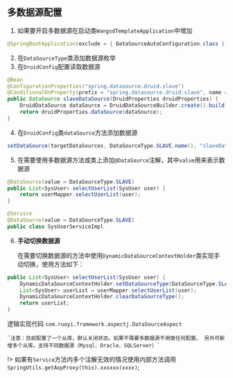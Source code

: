 ## 多数据源配置
1. 如果要开启多数据源在启动类`WangsdTemplateApplication`中增加
```java
@SpringBootApplication(exclude = { DataSourceAutoConfiguration.class })
```
2. 在`DataSourceType`类添加数据源枚举
3. 在`DruidConfig`配置读取数据源
```java
@Bean
@ConfigurationProperties("spring.datasource.druid.slave")
@ConditionalOnProperty(prefix = "spring.datasource.druid.slave", name = "enabled", havingValue = "true")
public DataSource slaveDataSource(DruidProperties druidProperties) {
    DruidDataSource dataSource = DruidDataSourceBuilder.create().build();
    return druidProperties.dataSource(dataSource);
}
```
4. 在`DruidConfig`类`dataSource`方法添加数据源
```java
setDataSource(targetDataSources, DataSourceType.SLAVE.name(), "slaveDataSource");
```
5. 在需要使用多数据源方法或类上添加`@DataSource`注解，其中`value`用来表示数据源
```java
@DataSource(value = DataSourceType.SLAVE)
public List<SysUser> selectUserList(SysUser user) {
	return userMapper.selectUserList(user);
}
```
```java
@Service
@DataSource(value = DataSourceType.SLAVE)
public class SysUserServiceImpl
```
6. **手动切换数据源**

    在需要切换数据源的方法中使用`DynamicDataSourceContextHolder`类实现手动切换，使用方法如下：
```java
public List<SysUser> selectUserList(SysUser user) {
	DynamicDataSourceContextHolder.setDataSourceType(DataSourceType.SLAVE.name());
	List<SysUser> userList = userMapper.selectUserList(user);
	DynamicDataSourceContextHolder.clearDataSourceType();
	return userList;
}
```
逻辑实现代码 `com.ruoyi.framework.aspectj.DataSourceAspect`

    `注意：目前配置了一个从库，默认关闭状态。如果不需要多数据源不用做任何配置。 另外可新增多个从库。支持不同数据源（Mysql、Oracle、SQLServer）`

!> 如果有`Service`方法内多个注解无效的情况使用内部方法调用`SpringUtils.getAopProxy(this).xxxxxx(xxxx)`;